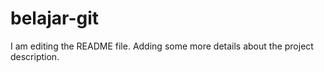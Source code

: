 # belajar-git
I am editing the README file. Adding some more details about the project description.

